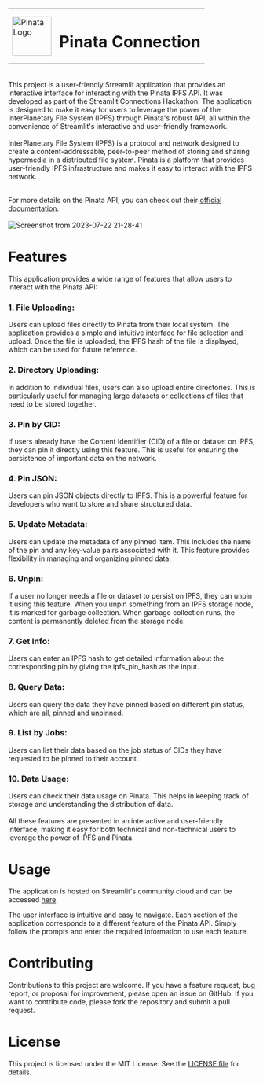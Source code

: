 <br>
<table align="center">
  <tr>
    <td><img src="https://www.gitbook.com/cdn-cgi/image/width=40,dpr=2,height=40,fit=contain,format=auto/https%3A%2F%2F4183870952-files.gitbook.io%2F~%2Ffiles%2Fv0%2Fb%2Fgitbook-legacy-files%2Fo%2Fspaces%252F-MUp92Ia17fU7ZvnMCAm%252Favatar-1624571916925.png%3Fgeneration%3D1624571917228957%26alt%3Dmedia" alt="Pinata Logo" width="80"></td>
    <td><h1>Pinata Connection</h1></td>
  </tr>
</table>
<br>
This project is a user-friendly Streamlit application that provides an interactive interface for interacting with the Pinata IPFS API. It was developed as part of the Streamlit Connections Hackathon. The application is designed to make it easy for users to leverage the power of the InterPlanetary File System (IPFS) through Pinata's robust API, all within the convenience of Streamlit's interactive and user-friendly framework.
<br><br>
InterPlanetary File System (IPFS) is a protocol and network designed to create a content-addressable, peer-to-peer method of storing and sharing hypermedia in a distributed file system. Pinata is a platform that provides user-friendly IPFS infrastructure and makes it easy to interact with the IPFS network.
<br><br>

For more details on the Pinata API, you can check out their [official documentation](https://docs.pinata.cloud/pinata-api).
<br><br>
![Screenshot from 2023-07-22 21-28-41](https://github.com/BlurryFace04/Pinata-Connection/assets/64888928/3637138c-7079-4fe6-a99c-ae304f300ef3)

# Features
This application provides a wide range of features that allow users to interact with the Pinata API:
### 1. File Uploading:
Users can upload files directly to Pinata from their local system. The application provides a simple and intuitive interface for file selection and upload. Once the file is uploaded, the IPFS hash of the file is displayed, which can be used for future reference.

### 2. Directory Uploading:
In addition to individual files, users can also upload entire directories. This is particularly useful for managing large datasets or collections of files that need to be stored together.

### 3. Pin by CID:
If users already have the Content Identifier (CID) of a file or dataset on IPFS, they can pin it directly using this feature. This is useful for ensuring the persistence of important data on the network.

### 4. Pin JSON:
Users can pin JSON objects directly to IPFS. This is a powerful feature for developers who want to store and share structured data.

### 5. Update Metadata:
Users can update the metadata of any pinned item. This includes the name of the pin and any key-value pairs associated with it. This feature provides flexibility in managing and organizing pinned data.

### 6. Unpin:
If a user no longer needs a file or dataset to persist on IPFS, they can unpin it using this feature. When you unpin something from an IPFS storage node, it is marked for garbage collection. When garbage collection runs, the content is permanently deleted from the storage node. 

### 7. Get Info:
Users can enter an IPFS hash to get detailed information about the corresponding pin by giving the ipfs_pin_hash as the input.

### 8. Query Data:
Users can query the data they have pinned based on different pin status, which are all, pinned and unpinned.

### 9. List by Jobs:
Users can list their data based on the job status of CIDs they have requested to be pinned to their account.

### 10. Data Usage:
Users can check their data usage on Pinata. This helps in keeping track of storage and understanding the distribution of data.
<br><br>
All these features are presented in an interactive and user-friendly interface, making it easy for both technical and non-technical users to leverage the power of IPFS and Pinata.

# Usage
The application is hosted on Streamlit's community cloud and can be accessed [here](https://pinata.streamlit.app/).

The user interface is intuitive and easy to navigate. Each section of the application corresponds to a different feature of the Pinata API. Simply follow the prompts and enter the required information to use each feature.

# Contributing
Contributions to this project are welcome. If you have a feature request, bug report, or proposal for improvement, please open an issue on GitHub. If you want to contribute code, please fork the repository and submit a pull request.

# License
This project is licensed under the MIT License. See the [LICENSE file](https://github.com/BlurryFace04/Pinata-Connection/blob/main/LICENSE) for details.
